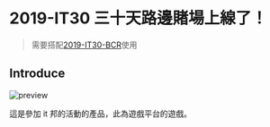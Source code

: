 # 2019-IT30 三十天路邊賭場上線了！

> 需要搭配[2019-IT30-BCR](https://github.com/unnhao/2019-IT30-BCR)使用

## Introduce

![preview](https://github.com/unnhao/2019-IT30-BCR/blob/master/preview.png)

這是參加 it 邦的活動的產品，此為遊戲平台的遊戲。
